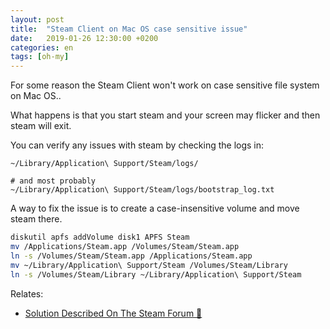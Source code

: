 ```yaml
---
layout: post
title:  "Steam Client on Mac OS case sensitive issue"
date:   2019-01-26 12:30:00 +0200
categories: en
tags: [oh-my]
---
```

For some reason the Steam Client won't work on case sensitive file system on Mac OS..

What happens is that you start steam and your screen may flicker and then steam will exit.

You can verify any issues with steam by checking the logs in:

```
~/Library/Application\ Support/Steam/logs/

# and most probably
~/Library/Application\ Support/Steam/logs/bootstrap_log.txt
```

A way to fix the issue is to create a case-insensitive volume and move steam there.

```bash
diskutil apfs addVolume disk1 APFS Steam
mv /Applications/Steam.app /Volumes/Steam/Steam.app
ln -s /Volumes/Steam/Steam.app /Applications/Steam.app
mv ~/Library/Application\ Support/Steam /Volumes/Steam/Library
ln -s /Volumes/Steam/Library ~/Library/Application\ Support/Steam
```

Relates:

- [Solution Described On The Steam Forum 👏](https://steamcommunity.com/discussions/forum/2/1698294337771601383/?ctp=3)
